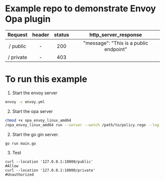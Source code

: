 
# Example repo to demonstrate Envoy Opa plugin

|  Request | header  | status  | http_server_response  |
|:-:|:-:|:-:|:-:|
| / public  |  -  | 200  | "message": "This is a public endpoint"  |
| / private |  -  | 403  |   |

# To run this example

1. Start the envoy server

```sh
envoy -c envoy.yml
```

2. Start the opa server
```sh
chmod +x opa_envoy_linux_amd64
/opa_envoy_linux_amd64 run --server --watch /path/to/policy.rego --log-level=debug --config-file=/path/to/opa.yaml
```

2. Start the go gin server.
```sh
go run main.go
```

3. Test
```
curl --location '127.0.0.1:10000/public'                                             #Allow
curl --location '127.0.0.1:10000/private'                                            #Unauthorized
```



